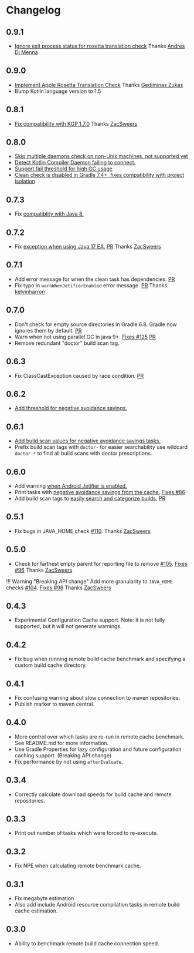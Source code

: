 # Changelog

## 0.9.1
* [Ignore exit process status for rosetta translation check](https://github.com/runningcode/gradle-doctor/pull/285) Thanks [Andres Di Menna](https://github.com/ninniuz)

## 0.9.0
* [Implement Apple Rosetta Translation Check](https://github.com/runningcode/gradle-doctor/pull/220) Thanks [Gediminas Zukas](https://github.com/GediminasZukas)
* Bump Kotlin language version to 1.5

## 0.8.1
* [Fix compatibility with KGP 1.7.0](https://github.com/runningcode/gradle-doctor/issues/208) Thanks [ZacSweers](https://github.com/ZacSweers)

## 0.8.0
* [Skip multiple daemons check on non-Unix machines, not supported yet](https://github.com/runningcode/gradle-doctor/issues/84)
* [Detect Kotlin Compiler Daemon failing to connect.](https://github.com/runningcode/gradle-doctor/issues/194)
* [Support fail threshold for high GC usage](https://github.com/runningcode/gradle-doctor/issues/183)
* [Clean check is disabled in Gradle 7.4+, fixes compatibility with project isolation](https://github.com/runningcode/gradle-doctor/issues/180)

## 0.7.3
* Fix [compatiblity with Java 8.](https://github.com/runningcode/gradle-doctor/issues/171)

## 0.7.2
* Fix [exception when using Java 17 EA.](https://github.com/runningcode/gradle-doctor/issues/168) [PR](https://github.com/runningcode/gradle-doctor/pull/169) Thanks [ZacSweers](https://github.com/ZacSweers)
## 0.7.1
* Add error message for when the clean task has dependencies. [PR](https://github.com/runningcode/gradle-doctor/pull/149)
* Fix typo in `warnWhenJetifierEnabled` error message. [PR](https://github.com/runningcode/gradle-doctor/pull/158) Thanks [kelvinharron](https://github.com/kelvinharron)

## 0.7.0
* Don't check for empty source directories in Gradle 6.8. Gradle now ignores them by default. [PR](https://github.com/runningcode/gradle-doctor/pull/136)
* Warn when not using parallel GC in java 9+. [Fixes #125](https://github.com/runningcode/gradle-doctor/issues/125) [PR](xxx)
* Remove redundant "doctor" build scan tag.

## 0.6.3
* Fix ClassCastException caused by race condition. [PR](https://github.com/runningcode/gradle-doctor/pull/129)

## 0.6.2
* [Add threshold for negative avoidance savings.](https://github.com/runningcode/gradle-doctor/pull/126)

## 0.6.1
* [Add build scan values for negative avoidance savings tasks.](https://github.com/runningcode/gradle-doctor/pull/121)
* Prefix build scan tags with `doctor-` for easier searchability use wildcard `doctor-*` to find all build scans with doctor prescriptions.

## 0.6.0
* Add warning [when Android Jetifier is enabled.](https://github.com/runningcode/gradle-doctor/pull/118)
* Print tasks with [negative avoidance savings from the cache.](https://github.com/runningcode/gradle-doctor/pull/117) [Fixes #86](https://github.com/runningcode/gradle-doctor/issues/86)
* Add build scan tags to [easily search and categorize builds.](../scan-tags) [PR](https://github.com/runningcode/gradle-doctor/pull/119)

## 0.5.1
* Fix bugs in JAVA_HOME check [#110](https://github.com/runningcode/gradle-doctor/pull/110). Thanks [ZacSweers](https://github.com/ZacSweers)

## 0.5.0
* Check for farthest empty parent for reporting file to remove [#105](https://github.com/runningcode/gradle-doctor/pull/105). [Fixes #96](https://github.com/runningcode/gradle-doctor/issues/96) Thanks [ZacSweers](https://github.com/ZacSweers)

!!! Warning "Breaking API change"
    Add more granularity to `JAVA_HOME` checks [#104](https://github.com/runningcode/gradle-doctor/pull/104). [Fixes #98](https://github.com/runningcode/gradle-doctor/issues/98) Thanks [ZacSweers](https://github.com/ZacSweers)


## 0.4.3
* Experimental Configuration Cache support. Note: it is not fully supported, but it will not generate warnings.

## 0.4.2
* Fix bug when running remote build cache benchmark and specifying a custom build cache directory.

## 0.4.1
* Fix confusing warning about slow connection to maven repositories.
* Publish marker to maven central.

## 0.4.0
* More control over which tasks are re-run in remote cache benchmark. See README.md for more information.
* Use Gradle Properties for lazy configuration and future configuration caching support. (Breaking API change)
* Fix performance by not using `afterEvaluate`.

## 0.3.4
* Correctly calculate download speeds for build cache and remote repositories.

## 0.3.3
* Print out number of tasks which were forced to re-execute.

## 0.3.2
* Fix NPE when calculating remote benchmark cache.

## 0.3.1
* Fix megabyte estimation
* Also add include Android resource compilation tasks in remote build cache estimation.

## 0.3.0
* Ability to benchmark remote build cache connection speed.
